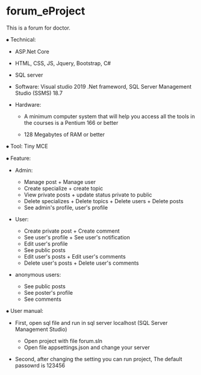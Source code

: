 # forum_eProject

This is a forum for doctor.

⦁ Technical:

  - ASP.Net Core

  - HTML, CSS, JS, Jquery, Bootstrap, C#

  - SQL server

  - Software: Visual studio 2019 .Net frameword, SQL Server Management Studio (SSMS) 18.7

  - Hardware:

      + A minimum computer system that will help you access all the tools in the courses is a Pentium 166 or better

      + 128 Megabytes of RAM or better

⦁ Tool: Tiny MCE

⦁ Feature: 
  - Admin: 
     + Manage post + Manage user
     + Create specialize + create topic
     + View private posts + update status private to public
     + Delete specializes + Delete topics + Delete users + Delete posts
     + See admin's profile, user's profile


  - User: 
    + Create private post + Create comment
    + See user's profile + See user's notification
    + Edit user's profile
    + See public posts
    + Edit user's posts + Edit user's comments
    + Delete user's posts + Delete user's comments
    
  - anonymous users:
    + See public posts
    + See poster's profile
    + See comments

⦁ User manual:

  - First, open sql file and run in sql server localhost (SQL Server Management Studio)

    + Open project with file forum.sln
    + Open file appsettings.json and change your server

  - Second, after changing the setting you can run project, The default passowrd is 123456
